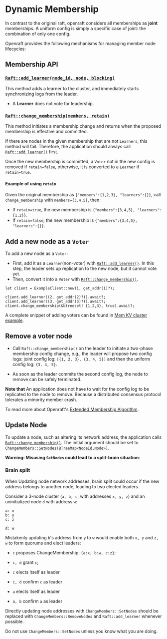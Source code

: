 # Dynamic Membership

In contrast to the original raft, openraft considers all memberships as **joint** memberships.
A uniform config is simply a specific case of joint: the combination of only one config.

Openraft provides the following mechanisms for managing member node lifecycles:


## Membership API

### [`Raft::add_learner(node_id, node, blocking)`][`Raft::add_learner()`]

This method adds a learner to the cluster,
and immediately starts synchronizing logs from the leader.

- A **Learner** does not vote for leadership.


### [`Raft::change_membership(members, retain)`][`Raft::change_membership()`]

This method initiates a membership change and returns when the proposed
membership is effective and committed.

If there are nodes in the given membership that are not `Learners`, this method will fail.
Therefore, the application should always call [`Raft::add_learner()`] first.

Once the new membership is committed, a `Voter` not in the new config is removed if `retain=false`,
otherwise, it is converted to a `Learner` if `retain=true`.


#### Example of using `retain`

Given the original membership as `{"members":{1,2,3}, "learners":{}}`,
call `change_membership` with `members={3,4,5}`, then:

- If `retain=true`,  the new membership is `{"members":{3,4,5}, "learners":{1,2}}`.
- If `retain=false`, the new membership is `{"members":{3,4,5}, "learners":{}}`.


## Add a new node as a `Voter`

To add a new node as a `Voter`:
- First, add it as a `Learner`(non-voter) with [`Raft::add_learner()`].
  In this step, the leader sets up replication to the new node, but it cannot vote yet.
- Then, convert it into a `Voter` with [`Raft::change_membership()`].

```ignore
let client = ExampleClient::new(1, get_addr(1)?);

client.add_learner((2, get_addr(2)?)).await?;
client.add_learner((3, get_addr(3)?)).await?;
client.change_membership(&btreeset! {1,2,3}, true).await?;
```

A complete snippet of adding voters can be found in [Mem KV cluster example](https://github.com/datafuselabs/openraft/blob/d041202a9f30b704116c324a6adc4f2ec28029fa/examples/raft-kv-memstore/tests/cluster/test_cluster.rs#L75-L103).


## Remove a voter node

-   Call `Raft::change_membership()` on the leader to initiate a two-phase
    membership config change, e.g., the leader will propose two config logs:
    joint config log: `[{1, 2, 3}, {3, 4, 5}]` and then the uniform config log:
    `{3, 4, 5}`.

-   As soon as the leader commits the second config log, the node to remove can
    be safely terminated.

**Note that** An application does not have to wait for the config log to be
replicated to the node to remove. Because a distributed consensus protocol
tolerates a minority member crash.


To read more about Openraft's [Extended Membership Algorithm][`extended_membership`].


## Update Node

To update a node, such as altering its network address,
the application calls [`Raft::change_membership()`][].
The initial argument should be set to [`ChangeMembers::SetNodes(BTreeMap<NodeId,Node>)`][`ChangeMembers::SetNodes`].

**Warning: Misusing `SetNodes` could lead to a split-brain situation**:

### Brain split

When Updating node network addresses,
brain split could occur if the new address belongs to another node,
leading to two elected leaders.

Consider a 3-node cluster (`a, b, c`, with addresses `x, y, z`) and an
uninitialized node `d` with address `w`:

```text
a: x
b: y
c: z

d: w
```

Mistakenly updating `b`'s address from `y` to `w` would enable both `x, y` and `z, w` to form quorums and elect leaders:

- `c` proposes ChangeMembership: `{a:x, b:w, c:z}`;
- `c, d` grant `c`;

- `c` elects itself as leader
- `c, d` confirm `c` as leader

- `a` elects itself as leader
- `a, b` confirm `a` as leader


Directly updating node addresses with `ChangeMembers::SetNodes`
should be replaced with `ChangeMembers::RemoveNodes` and `Raft::add_learner` whenever possible.

Do not use `ChangeMembers::SetNodes` unless you know what you are doing.


[`ChangeMembers::SetNodes`]: `crate::change_members::ChangeMembers::SetNodes`
[`Raft::add_learner()`]: `crate::Raft::add_learner`
[`Raft::change_membership()`]: `crate::Raft::change_membership`
[`extended_membership`]: `crate::docs::data::extended_membership`
